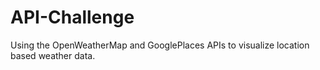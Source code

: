 # API-Challenge
Using the OpenWeatherMap and GooglePlaces APIs to visualize location based weather data.
